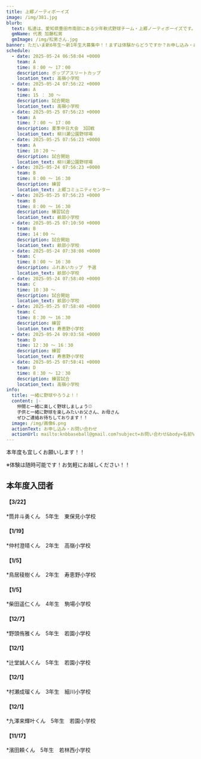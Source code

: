 ```yaml
---
title: 上郷ノーティボーイズ
image: /img/381.jpg
blurb:
  text: 私達は、愛知県豊田市南部にある少年軟式野球チーム・上郷ノーティボーイズです。野球を愛する少年・少女達の夢を育み、軟式野球を正しく指導し、体力向上と礼儀を養成します。また、親友同士の友情と交歓の場を与え、規則正しい明朗な少年・少女を育成することを目的としています。
  gmName: 代表 加藤松男
  gmImage: /img/松男さん.jpg
banner: ただいま新6年生～新1年生大募集中！！まずは体験からどうですか？お申し込み・お問い合わせはお気軽にどうぞ！！
schedule:
  - date: 2025-05-24 06:58:04 +0000
    team: A
    time: 8：00 ～ 17：00
    description: ポップアスリートカップ
    location_text: 高嶺小学校
  - date: 2025-05-24 07:56:22 +0000
    team: A
    time: 15 ： 30 ～
    description: 試合開始
    location_text: 高嶺小学校
  - date: 2025-05-25 07:56:23 +0000
    team: A
    time: 7：00 ～ 17：00
    description: 夏季中日大会　3回戦
    location_text: 柳川瀬公園野球場
  - date: 2025-05-25 07:56:23 +0000
    team: A
    time: 10：20 ～
    description: 試合開始
    location_text: 柳川瀬公園野球場
  - date: 2025-05-24 07:56:23 +0000
    team: B
    time: 8：00 ～ 16：30
    description: 練習
    location_text: 上郷コミュニティセンター
  - date: 2025-05-25 07:56:23 +0000
    team: B
    time: 8：00 ～ 16：30
    description: 練習試合
    location_text: 畝部小学校
  - date: 2025-05-25 07:10:50 +0000
    team: B
    time: 14：00 ～
    description: 試合開始
    location_text: 畝部小学校
  - date: 2025-05-24 07:38:08 +0000
    team: C
    time: 8：00 ～ 16：30
    description: ふれあいカップ　予選
    location_text: 畝部小学校
  - date: 2025-05-24 07:58:40 +0000
    team: C
    time: 10：30 ～
    description: 試合開始
    location_text: 畝部小学校
  - date: 2025-05-25 07:58:40 +0000
    team: C
    time: 8：30 ～ 16：30
    description: 練習
    location_text: 寿恵野小学校
  - date: 2025-05-24 09:03:58 +0000
    team: D
    time: 12：30 ～ 16：30
    description: 練習
    location_text: 寿恵野小学校
  - date: 2025-05-25 07:58:41 +0000
    team: D
    time: 8：30 ～ 12：30
    description: 練習試合
    location_text: 高嶺小学校
info:
  title: 一緒に野球やろうよ！！
  content: |-
    仲間と一緒に楽しく野球しましょう⚾
    子供と一緒に野球を楽しみたいお父さん、お母さん
    ぜひご連絡お待ちしております！！
  image: /img/画像6.png
  actionText: お申し込み・お問い合わせ
  actionUrl: mailto:knbbaseball@gmail.com?subject=お問い合わせ&body=名前%20%3A%0D%0Aふりがな%20%3A%0D%0A電話%20%3A%0D%0A学校名%20%3A%0D%0A学年%20%3A%0D%0Aお問い合せ内容%20%3A（例、体験・見学・入団希望）
---
```

本年度も宜しくお願いします！！


※体験は随時可能です！お気軽にお越しください！！

## 本年度入団者

#### 【3/22】

*筒井斗勇くん　5年生　東保見小学校

#### 【1/19】

*仲村澄晴くん　2年生　高嶺小学校

#### 【1/5】

*鳥居稜樹くん　2年生　寿恵野小学校

#### 【1/5】

*柴田遥仁くん　4年生　駒場小学校

#### 【12/7】

*野頭侑雅くん　5年生　若園小学校

#### 【12/1】

*辻堂誠人くん　5年生　若園小学校

#### 【12/1】

*村瀬成瑠くん　3年生　細川小学校

#### 【12/1】

*九澤来輝叶くん　5年生　若園小学校

#### 【11/17】

*濱田頼くん　5年生　若林西小学校